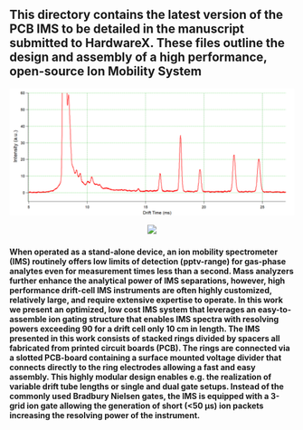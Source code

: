 ## This directory contains the latest version of the PCB IMS to be detailed in the manuscript submitted to HardwareX.  These files outline the design and assembly of a high performance, open-source Ion Mobility System

<p align="center">
  <img src="Figures/Spec.png" width="700px"/></p>
</center>
<p align="center">
  <img src="Figures/3gridfoto.png" width="500px"/></p>
</center>

#### When operated as a stand-alone device, an ion mobility spectrometer (IMS) routinely offers low limits of detection (pptv-range) for gas-phase analytes even for measurement times less than a second. Mass analyzers further enhance the analytical power of IMS separations, however, high performance drift-cell IMS instruments are often highly customized, relatively large, and require extensive expertise to operate. In this work we present an optimized, low cost IMS system that leverages an easy-to-assemble ion gating structure that enables IMS spectra with resolving powers exceeding 90 for a drift cell only 10 cm in length. The IMS presented in this work consists of stacked rings divided by spacers all fabricated from printed circuit boards (PCB). The rings are connected via a slotted PCB-board containing a surface mounted voltage divider that connects directly to the ring electrodes allowing a fast and easy assembly. This highly modular design enables e.g. the realization of variable drift tube lengths or single and dual gate setups. Instead of the commonly used Bradbury Nielsen gates, the IMS is equipped with a 3-grid ion gate allowing the generation of short (<50 μs) ion packets increasing the resolving power of the instrument. 

